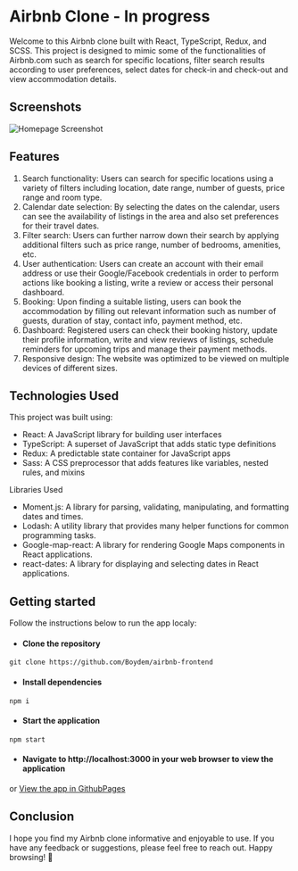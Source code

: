# Airbnb Clone - In progress 

Welcome to this Airbnb clone built with React, TypeScript, Redux, and SCSS. This project is designed to mimic some of the functionalities of Airbnb.com such as search for specific locations, filter search results according to user preferences, select dates for check-in and check-out and view accommodation details.

## Screenshots

![Homepage Screenshot](https://res.cloudinary.com/dsperrtyj/image/upload/v1678705023/ezgif-1-dbc00e72e5_mjnk0f.gif)

## Features

1. Search functionality: Users can search for specific locations using a variety of filters including location, date range, number of guests, price range and room type.
2. Calendar date selection: By selecting the dates on the calendar, users can see the availability of listings in the area and also set preferences for their travel dates.
3. Filter search: Users can further narrow down their search by applying additional filters such as price range, number of bedrooms, amenities, etc.
4. User authentication: Users can create an account with their email address or use their Google/Facebook credentials in order to perform actions like booking a listing, write a review or access their personal dashboard.
5. Booking: Upon finding a suitable listing, users can book the accommodation by filling out relevant information such as number of guests, duration of stay, contact info, payment method, etc.
6. Dashboard: Registered users can check their booking history, update their profile information, write and view reviews of listings, schedule reminders for upcoming trips and manage their payment methods.
7. Responsive design: The website was optimized to be viewed on multiple devices of different sizes.

## Technologies Used

This project was built using:

- React: A JavaScript library for building user interfaces
- TypeScript: A superset of JavaScript that adds static type definitions
- Redux: A predictable state container for JavaScript apps
- Sass: A CSS preprocessor that adds features like variables, nested rules, and mixins

Libraries Used
- Moment.js: A library for parsing, validating, manipulating, and formatting dates and times.
- Lodash: A utility library that provides many helper functions for common programming tasks.
- Google-map-react: A library for rendering Google Maps components in React applications.
- react-dates: A library for displaying and selecting dates in React applications.

## Getting started

Follow the instructions below to run the app localy:

- #### Clone the repository
```git clone https://github.com/Boydem/airbnb-frontend```

- #### Install dependencies
```npm i```

- #### Start the application
```npm start```

- #### Navigate to http://localhost:3000 in your web browser to view the application

or [View the app in GithubPages](https://boydem.github.io/airbnb-frontend/)

## Conclusion

I hope you find my Airbnb clone informative and enjoyable to use. If you have any feedback or suggestions, please feel free to reach out. Happy browsing! :house_with_garden:



